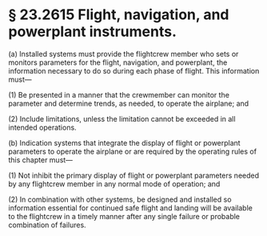 # § 23.2615   Flight, navigation, and powerplant instruments.

(a) Installed systems must provide the flightcrew member who sets or monitors parameters for the flight, navigation, and powerplant, the information necessary to do so during each phase of flight. This information must—


(1) Be presented in a manner that the crewmember can monitor the parameter and determine trends, as needed, to operate the airplane; and


(2) Include limitations, unless the limitation cannot be exceeded in all intended operations.


(b) Indication systems that integrate the display of flight or powerplant parameters to operate the airplane or are required by the operating rules of this chapter must—


(1) Not inhibit the primary display of flight or powerplant parameters needed by any flightcrew member in any normal mode of operation; and


(2) In combination with other systems, be designed and installed so information essential for continued safe flight and landing will be available to the flightcrew in a timely manner after any single failure or probable combination of failures.




